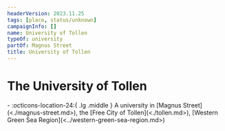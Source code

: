 ```yaml
---
headerVersion: 2023.11.25
tags: [place, status/unknown]
campaignInfo: []
name: University of Tollen
typeOf: university
partOf: Magnus Street
title: University of Tollen
---
```

# The University of Tollen
<div class="grid cards ext-narrow-margin ext-one-column" markdown>
-    :octicons-location-24:{ .lg .middle } A university in [Magnus Street](<./magnus-street.md>), the [Free City of Tollen](<./tollen.md>), [Western Green Sea Region](<../western-green-sea-region.md>)  
</div>

